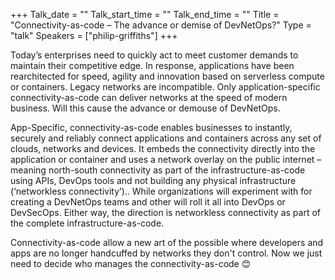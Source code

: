 +++
Talk_date = ""
Talk_start_time = ""
Talk_end_time = ""
Title = "Connectivity-as-code – The advance or demise of DevNetOps?"
Type = "talk"
Speakers = ["philip-griffiths"]
+++

Today’s enterprises need to quickly act to meet customer demands to maintain their competitive edge. In response, applications have been rearchitected for speed, agility and innovation based on serverless compute or containers. Legacy networks are incompatible. Only application-specific connectivity-as-code can deliver networks at the speed of modern business. Will this cause the advance or demouse of DevNetOps.

App-Specific, connectivity-as-code enables businesses to instantly, securely and reliably connect applications and containers across any set of clouds, networks and devices. It embeds the connectivity directly into the application or container and uses a network overlay on the public internet – meaning north-south connectivity as part of the infrastructure-as-code using APIs, DevOps tools and not building any physical infrastructure (‘networkless connectivity’).. While organizations will experiment with for creating a DevNetOps teams and other will roll it all into DevOps or DevSecOps. Either way, the direction is networkless connectivity as part of the complete infrastructure-as-code.

Connectivity-as-code allow a new art of the possible where developers and apps are no longer handcuffed by networks they don't control. Now we just need to decide who manages the connectivity-as-code 😊
